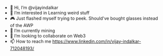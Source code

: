 - 👋 Hi, I’m @vijayindalkar
- 👀 I’m interested in Learning weird stuff
- 🎮 Just flashed myself trying to peek. Should've bought glasses instead of the AWP
- 🌱 I’m currently mining 
- 💞️ I’m looking to collaborate on Web3
- 📫 How to reach me https://www.linkedin.com/in/vijay-indalkar-712048193/

<!---
vijayindalkar/vijayindalkar is a ✨ special ✨ repository because its `README.md` (this file) appears on your GitHub profile.
You can click the Preview link to take a look at your changes.
--->
